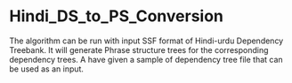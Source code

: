 # Hindi_DS_to_PS_Conversion
The algorithm can be run with input SSF format of Hindi-urdu Dependency Treebank. It will generate Phrase structure trees for the corresponding dependency trees. A have given a sample of dependency tree file that can be used as an input.
